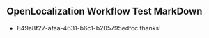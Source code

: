 ## OpenLocalization Workflow Test MarkDown
* 849a8f27-afaa-4631-b6c1-b205795edfcc 
thanks!<!--HONumber=Mar16_HO2-->
